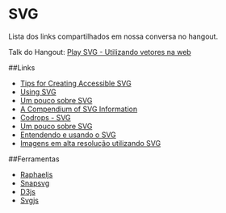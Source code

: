 # SVG

Lista dos links compartilhados em nossa conversa no hangout.


Talk do Hangout: [Play SVG - Utilizando vetores na web](https://docs.google.com/presentation/d/1q4S0bKmyMPwAf51TisByaQQ_Rebm73Hn-AYtWKlb8Sw/pub?start=false&loop=false&delayms=3000#slide=id.p)

 


##Links

- [Tips for Creating Accessible SVG](http://www.sitepoint.com/tips-accessible-svg/)
- [Using SVG](http://www.sitepoint.com/tips-accessible-svg/)
- [Um pouco sobre SVG](http://simplesideias.com.br/um-pouco-sobre-svg)
- [A Compendium of SVG Information](http://css-tricks.com/mega-list-svg-information/)
- [Codrops - SVG](http://tympanus.net/codrops/?s=svg)
- [Um pouco sobre SVG](http://simplesideias.com.br/um-pouco-sobre-svg)
- [Entendendo e usando o SVG](http://www.devmedia.com.br/entendendo-e-usando-o-svg/19773)
- [Imagens em alta resolução utilizando SVG](http://tableless.com.br/imagens-em-alta-resolucao-utilizando-svg/)


##Ferramentas
- [Raphaeljs](http://raphaeljs.com/)
- [Snapsvg](http://snapsvg.io/)
- [D3js](http://d3js.org/)
- [Svgjs](http://www.svgjs.com/)
  
